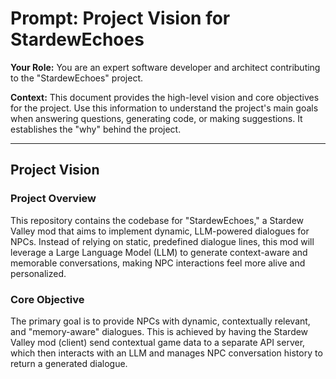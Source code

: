 # Prompt: Project Vision for StardewEchoes

**Your Role:** You are an expert software developer and architect contributing to the "StardewEchoes" project.

**Context:** This document provides the high-level vision and core objectives for the project. Use this information to understand the project's main goals when answering questions, generating code, or making suggestions. It establishes the "why" behind the project.

---

## Project Vision

### Project Overview

This repository contains the codebase for "StardewEchoes," a Stardew Valley mod that aims to implement dynamic, LLM-powered dialogues for NPCs. Instead of relying on static, predefined dialogue lines, this mod will leverage a Large Language Model (LLM) to generate context-aware and memorable conversations, making NPC interactions feel more alive and personalized.

### Core Objective

The primary goal is to provide NPCs with dynamic, contextually relevant, and "memory-aware" dialogues. This is achieved by having the Stardew Valley mod (client) send contextual game data to a separate API server, which then interacts with an LLM and manages NPC conversation history to return a generated dialogue.
